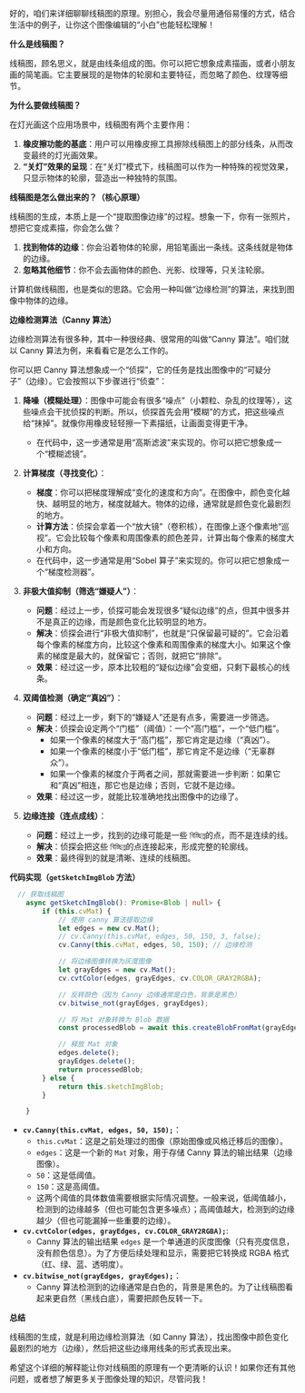 好的，咱们来详细聊聊线稿图的原理。别担心，我会尽量用通俗易懂的方式，结合生活中的例子，让你这个图像编辑的“小白”也能轻松理解！

**什么是线稿图？**

线稿图，顾名思义，就是由线条组成的图。你可以把它想象成素描画，或者小朋友画的简笔画。它主要展现的是物体的轮廓和主要特征，而忽略了颜色、纹理等细节。

**为什么要做线稿图？**

在灯光画这个应用场景中，线稿图有两个主要作用：

1.  **橡皮擦功能的基底**：用户可以用橡皮擦工具擦除线稿图上的部分线条，从而改变最终的灯光画效果。
2.  **“关灯”效果的呈现**：在“关灯”模式下，线稿图可以作为一种特殊的视觉效果，只显示物体的轮廓，营造出一种独特的氛围。

**线稿图是怎么做出来的？（核心原理）**

线稿图的生成，本质上是一个“提取图像边缘”的过程。想象一下，你有一张照片，想把它变成素描，你会怎么做？

1.  **找到物体的边缘**：你会沿着物体的轮廓，用铅笔画出一条线。这条线就是物体的边缘。
2.  **忽略其他细节**：你不会去画物体的颜色、光影、纹理等，只关注轮廓。

计算机做线稿图，也是类似的思路。它会用一种叫做“边缘检测”的算法，来找到图像中物体的边缘。

**边缘检测算法（Canny 算法）**

边缘检测算法有很多种，其中一种很经典、很常用的叫做“Canny 算法”。咱们就以 Canny 算法为例，来看看它是怎么工作的。

你可以把 Canny 算法想象成一个“侦探”，它的任务是找出图像中的“可疑分子”（边缘）。它会按照以下步骤进行“侦查”：

1.  **降噪（模糊处理）**：图像中可能会有很多“噪点”（小颗粒、杂乱的纹理等），这些噪点会干扰侦探的判断。所以，侦探首先会用“模糊”的方式，把这些噪点给“抹掉”。就像你用橡皮轻轻擦一下素描纸，让画面变得更干净。
    *   在代码中，这一步通常是用“高斯滤波”来实现的。你可以把它想象成一个“模糊滤镜”。

2.  **计算梯度（寻找变化）**：
    *   **梯度**：你可以把梯度理解成“变化的速度和方向”。在图像中，颜色变化越快、越明显的地方，梯度就越大。物体的边缘，通常就是颜色变化最剧烈的地方。
    *   **计算方法**：侦探会拿着一个“放大镜”（卷积核），在图像上逐个像素地“巡视”。它会比较每个像素和周围像素的颜色差异，计算出每个像素的梯度大小和方向。
    *   在代码中，这一步通常是用“Sobel 算子”来实现的。你可以把它想象成一个“梯度检测器”。

3.  **非极大值抑制（筛选“嫌疑人”）**：
    *   **问题**：经过上一步，侦探可能会发现很多“疑似边缘”的点，但其中很多并不是真正的边缘，而是颜色变化比较明显的地方。
    *   **解决**：侦探会进行“非极大值抑制”，也就是“只保留最可疑的”。它会沿着每个像素的梯度方向，比较这个像素和周围像素的梯度大小。如果这个像素的梯度是最大的，就保留它；否则，就把它“排除”。
    *   **效果**：经过这一步，原本比较粗的“疑似边缘”会变细，只剩下最核心的线条。

4.  **双阈值检测（确定“真凶”）**：
    *   **问题**：经过上一步，剩下的“嫌疑人”还是有点多，需要进一步筛选。
    *   **解决**：侦探会设定两个“门槛”（阈值）：一个“高门槛”，一个“低门槛”。
        *   如果一个像素的梯度大于“高门槛”，那它肯定是边缘（“真凶”）。
        *   如果一个像素的梯度小于“低门槛”，那它肯定不是边缘（“无辜群众”）。
        *   如果一个像素的梯度介于两者之间，那就需要进一步判断：如果它和“真凶”相连，那它也是边缘；否则，它就不是边缘。
    *   **效果**：经过这一步，就能比较准确地找出图像中的边缘了。

5.  **边缘连接（连点成线）**：
    *   **问题**：经过上一步，找到的边缘可能是一些 বিচ্ছিন্ন的点，而不是连续的线。
    *   **解决**：侦探会把这些 বিচ্ছিন্ন的点连接起来，形成完整的轮廓线。
    *   **效果**：最终得到的就是清晰、连续的线稿图。

**代码实现（`getSketchImgBlob` 方法）**

```typescript
  // 获取线稿图
    async getSketchImgBlob(): Promise<Blob | null> {
        if (this.cvMat) {
            // 使用 canny 算法提取边缘
            let edges = new cv.Mat();
            // cv.Canny(this.cvMat, edges, 50, 150, 3, false);
            cv.Canny(this.cvMat, edges, 50, 150); // 边缘检测

            // 将边缘图像转换为灰度图像
            let grayEdges = new cv.Mat();
            cv.cvtColor(edges, grayEdges, cv.COLOR_GRAY2RGBA);

            // 反转颜色（因为 Canny 边缘通常是白色，背景是黑色）
            cv.bitwise_not(grayEdges, grayEdges);

            // 将 Mat 对象转换为 Blob 数据
            const processedBlob = await this.createBlobFromMat(grayEdges);

            // 释放 Mat 对象
            edges.delete();
            grayEdges.delete();
            return processedBlob;
        } else {
            return this.sketchImgBlob;
        }

    }
```

*   **`cv.Canny(this.cvMat, edges, 50, 150);`**：
    *   `this.cvMat`：这是之前处理过的图像（原始图像或风格迁移后的图像）。
    *   `edges`：这是一个新的 `Mat` 对象，用于存储 Canny 算法的输出结果（边缘图像）。
    *   `50`：这是低阈值。
    *   `150`：这是高阈值。
    *   这两个阈值的具体数值需要根据实际情况调整。一般来说，低阈值越小，检测到的边缘越多（但也可能包含更多噪点）；高阈值越大，检测到的边缘越少（但也可能漏掉一些重要的边缘）。
*   **`cv.cvtColor(edges, grayEdges, cv.COLOR_GRAY2RGBA);`**:
    *    Canny 算法的输出结果 `edges` 是一个单通道的灰度图像（只有亮度信息，没有颜色信息）。为了方便后续处理和显示，需要把它转换成 RGBA 格式（红、绿、蓝、透明度）。
*   **`cv.bitwise_not(grayEdges, grayEdges);`**：
    *   Canny 算法检测到的边缘通常是白色的，背景是黑色的。为了让线稿图看起来更自然（黑线白底），需要把颜色反转一下。

**总结**

线稿图的生成，就是利用边缘检测算法（如 Canny 算法），找出图像中颜色变化最剧烈的地方（边缘），然后把这些边缘用线条的形式表现出来。

希望这个详细的解释能让你对线稿图的原理有一个更清晰的认识！如果你还有其他问题，或者想了解更多关于图像处理的知识，尽管问我！

